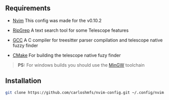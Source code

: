 ## Requirements

* [Nvim](https://github.com/neovim/neovim) This config was made for the v0.10.2

* [RipGrep](https://github.com/BurntSushi/ripgrep) A text search tool for some Telescope features

* [GCC](https://gcc.gnu.org/) A C compiler for treesitter parser compilation and telescope native fuzzy finder

* [CMake](https://cmake.org/download/) For building the telescope native fuzy finder

> **PS:**  For windows builds you should use the [MinGW](https://www.mingw-w64.org/) toolchain

## Installation

```bash
git clone https://github.com/carloshmfs/nvim-config.git ~/.config/nvim
```
